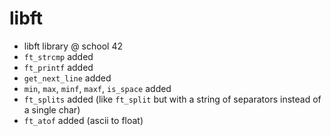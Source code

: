 # libft
- libft library @ school 42
- `ft_strcmp` added
- `ft_printf` added
- `get_next_line` added
- `min`, `max`, `minf`, `maxf`, `is_space` added
- `ft_splits` added (like `ft_split` but with a string of separators instead of a single char)
- `ft_atof` added (ascii to float)